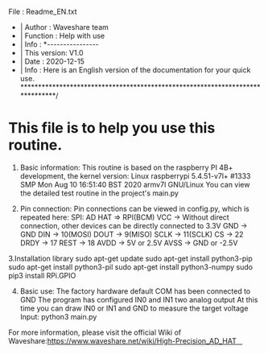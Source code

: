 File      	:   Readme_EN.txt
* | Author      :   Waveshare team
* | Function    :   Help with use
* | Info        :
*----------------
* |	This version:   V1.0
* | Date        :   2020-12-15
* | Info        :   Here is an English version of the documentation for your quick use.
******************************************************************************/
# This file is to help you use this routine.

1. Basic information:
This routine is based on the raspberry PI 4B+ development, the kernel version:
	Linux raspberrypi 5.4.51-v7l+ #1333 SMP Mon Aug 10 16:51:40 BST 2020 armv7l GNU/Linux
You can view the detailed test routine in the project's main.py

2. Pin connection:
Pin connections can be viewed in config.py, which is repeated here:
SPI:
	AD HAT =>    RPI(BCM)
	VCC    ->    Without direct connection, other devices can be directly connected to 3.3V
	GND    ->    GND
	DIN    ->    10(MOSI)
	DOUT   ->    9(MISO)
	SCLK   ->    11(SCLK)
	CS     ->    22
	DRDY   ->    17
	REST   ->    18
	AVDD   ->    5V or 2.5V
	AVSS   ->    GND or -2.5V

3.Installation library
    sudo apt-get update
    sudo apt-get install python3-pip
    sudo apt-get install python3-pil
    sudo apt-get install python3-numpy
    sudo pip3 install RPi.GPIO

4. Basic use:
The factory hardware default COM has been connected to GND
The program has configured IN0 and IN1 two analog output
At this time you can draw IN0 or IN1 and GND to measure the target voltage
Input:
	python3 main.py

For more information, please visit the official Wiki of Waveshare:https://www.waveshare.net/wiki/High-Precision_AD_HAT   
